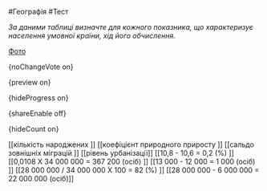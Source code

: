 #Географія #Тест

*За даними таблиці визначте для кожного показника, що характеризує населення умовної країни, хід його обчислення.*

[Фото](https://zno.osvita.ua//doc/images/znotest/123/12305/47.jpg)

{noChangeVote on}

{preview on}

{hideProgress on}

{shareEnable off}

{hideCount on}

[[кількість народжених ]]
[[коефіцієнт природного приросту ]]
[[сальдо зовнішніх міграцій ]]
[[рівень урбанізації]]
[[10,8 - 10,6 = 0,2 (%) ]]
[[0,0108 Х 34 000 000 = 367 200 (осіб) ]]
[[13 000 - 12 000 = 1 000 (осіб) ]]
[[28 000 000 / 34 000 000 Х 100 = 82 (%) ]]
[[28 000 000 - 6 000 000 = 22 000 000 (осіб)]]
